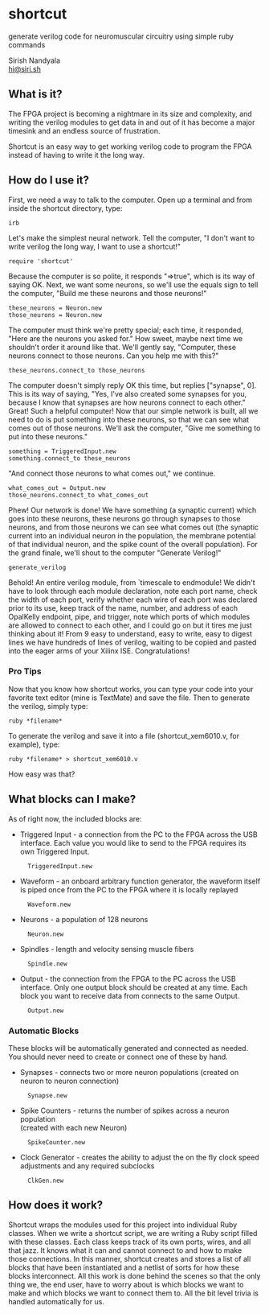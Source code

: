 shortcut
========

generate verilog code for neuromuscular circuitry using simple ruby commands

Sirish Nandyala  
<hi@siri.sh>


What is it?
-----------

The FPGA project is becoming a nightmare in its size and complexity, and 
writing the verilog modules to get data in and out of it has become a 
major timesink and an endless source of frustration.

Shortcut is an easy way to get working verilog code to program the FPGA 
instead of having to write it the long way.


How do I use it?
----------------

First, we need a way to talk to the computer. Open up a terminal and from 
inside the shortcut directory, type:

	irb
	
Let's make the simplest neural network. Tell the computer, "I don't want to 
write verilog the long way, I want to use a shortcut!"

	require 'shortcut'

Because the computer is so polite, it responds "=>true", which is its way of 
saying OK. Next, we want some neurons, so we'll use the equals sign to tell 
the computer, "Build me these neurons and those neurons!"

	these_neurons = Neuron.new
	those_neurons = Neuron.new
	
The computer must think we're pretty special; each time, it responded, "Here 
are the neurons you asked for." How sweet, maybe next time we shouldn't order 
it around like that. We'll gently say, "Computer, these neurons connect to 
those neurons. Can you help me with this?"

	these_neurons.connect_to those_neurons
	
The computer doesn't simply reply OK this time, but replies ["synapse", 0]. 
This is its way of saying, "Yes, I've also created some synapses for you, 
because I know that synapses are how neurons connect to each other." Great!
Such a helpful computer! Now that our simple network is built, all we need to 
do is put something into these neurons, so that we can see what comes out of 
those neurons. We'll ask the computer, "Give me something to put into these 
neurons."

	something = TriggeredInput.new
	something.connect_to these_neurons

"And connect those neurons to what comes out," we continue.

	what_comes_out = Output.new
	those_neurons.connect_to what_comes_out
	
Phew! Our network is done! We have something (a synaptic current) which goes 
into these neurons, these neurons go through synapses to those neurons, and 
from those neurons we can see what comes out (the synaptic current into an 
individual neuron in the population, the membrane potential of that 
individual neuron, and the spike count of the overall population). For the 
grand finale, we'll shout to the computer "Generate Verilog!"

	generate_verilog
	
Behold! An entire verilog module, from `timescale to endmodule! We didn't have 
to look through each module declaration, note each port name, check the width 
of each port, verify whether each wire of each port was declared prior to its 
use, keep track of the name, number, and address of each OpalKelly endpoint, 
pipe, and trigger, note which ports of which modules are allowed to connect to 
each other, and I could go on but it tires me just thinking about it! From 9 
easy to understand, easy to write, easy to digest lines we have hundreds of 
lines of verilog, waiting to be copied and pasted into the eager arms of your 
Xilinx ISE. Congratulations!

### Pro Tips ###

Now that you know how shortcut works, you can type your code into your 
favorite text editor (mine is TextMate) and save the file. Then to generate 
the verilog, simply type:

	ruby *filename*

To generate the verilog and save it into a file (shortcut_xem6010.v, for 
example), type:

	ruby *filename* > shortcut_xem6010.v
	
How easy was that?

What blocks can I make?
-----------------------

As of right now, the included blocks are:

* Triggered Input - a connection from the PC to the FPGA across the USB 
interface. Each value you would like to send to the FPGA requires its own 
Triggered Input. 

		TriggeredInput.new
		
* Waveform - an onboard arbitrary function generator, the waveform itself is 
piped once from the PC to the FPGA where it is locally replayed

		Waveform.new
		
* Neurons - a population of 128 neurons
			
		Neuron.new
			
* Spindles - length and velocity sensing muscle fibers 
		
		Spindle.new
		
* Output - the connection from the FPGA to the PC across the USB interface. 
Only one output block should be created at any time. Each block you want to 
receive data from connects to the same Output.

		Output.new

### Automatic Blocks ###

These blocks will be automatically generated and connected as needed. You 
should never need to create or connect one of these by hand.
 		
* Synapses - connects two or more neuron populations (created on neuron to 
neuron connection)
		
		Synapse.new
		
* Spike Counters - returns the number of spikes across a neuron population 	
(created with each new Neuron) 

		SpikeCounter.new
		
* Clock Generator - creates the ability to adjust the on the fly clock speed adjustments and any required subclocks 

		ClkGen.new


How does it work?
-----------------

Shortcut wraps the modules used for this project into individual Ruby 
classes. When we write a shortcut script, we are writing a Ruby script filled 
with these classes. Each class keeps track of its own ports, wires, and all 
that jazz. It knows what it can and cannot connect to and how to make those 
connections. In this manner, shortcut creates and stores a list of all blocks 
that have been instantiated and a netlist of sorts for how these blocks 
interconnect. All this work is done behind the scenes so that the only thing 
we, the end user, have to worry about is which blocks we want to make and 
which blocks we want to connect them to. All the bit level trivia is handled 
automatically for us.


